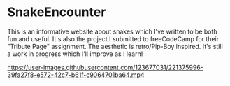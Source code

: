 # SnakeEncounter
This is an informative website about snakes which I've written to be both fun and useful. It's also the project I submitted to freeCodeCamp for their "Tribute Page" assignment. The aesthetic is retro/Pip-Boy inspired. It's still a work in progress which I'll improve as I learn!







https://user-images.githubusercontent.com/123677031/221375996-39fa27f8-e572-42c7-b61f-c9064701ba64.mp4



